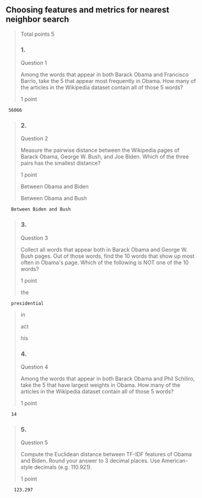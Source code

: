 ## Choosing features and metrics for nearest neighbor search
> 
> Total points 5
> 
> ### 1.
> 
> Question 1
> 
> Among the words that appear in both Barack Obama and Francisco Barrio, take the 5 that appear most frequently in Obama. How many of the articles in the Wikipedia dataset contain all of those 5 words?
> 
> 1 point
> 

     56066
> 
> ### 2.
> 
> Question 2
> 
> Measure the pairwise distance between the Wikipedia pages of Barack Obama, George W. Bush, and Joe Biden. Which of the three pairs has the smallest distance?
> 
> 1 point
> 
>  Between Obama and Biden 
> 
>  Between Obama and Bush 
> 

      Between Biden and Bush 
> 
> ### 3.
> 
> Question 3
> 
> Collect all words that appear both in Barack Obama and George W. Bush pages. Out of those words, find the 10 words that show up most often in Obama's page. Which of the following is NOT one of the 10 words?
> 
> 1 point
> 
>  the 
> 

      presidential 
> 
>  in 
> 
>  act 
> 
>  his 
> 
> ### 4.
> 
> Question 4
> 
> Among the words that appear in both Barack Obama and Phil Schiliro, take the 5 that have largest weights in Obama. How many of the articles in the Wikipedia dataset contain all of those 5 words?
> 
> 1 point
> 

      14
> 
> ### 5.
> 
> Question 5
> 
> Compute the Euclidean distance between TF-IDF features of Obama and Biden. Round your answer to 3 decimal places. Use American-style decimals (e.g. 110.921).
> 
> 1 point
> 

       123.297
>
